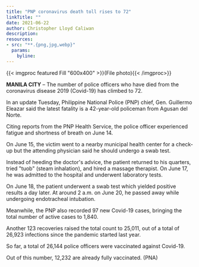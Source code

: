 ```yaml
---
title: "PNP coronavirus death toll rises to 72"
linkTitle: ""
date: 2021-06-22
author: Christopher Lloyd Caliwan
description:
resources:
- src: "**.{png,jpg,webp}"
  params:
    byline: 
---
```

{{< imgproc featured Fill "600x400" >}}(File photo){{< /imgproc>}}

**MANILA CITY** –  The number of police officers who have died from the coronavirus disease 2019 (Covid-19) has climbed to 72.

In an update Tuesday, Philippine National Police (PNP) chief, Gen. Guillermo Eleazar said the latest fatality is a 42-year-old policeman from Agusan del Norte.

Citing reports from the PNP Health Service, the police officer experienced fatigue and shortness of breath on June 14.

On June 15, the victim went to a nearby municipal health center for a check-up but the attending physician said he should undergo a swab test.

Instead of heeding the doctor's advice, the patient returned to his quarters, tried "tuob" (steam inhalation), and hired a massage therapist. On June 17, he was admitted to the hospital and underwent laboratory tests.

On June 18, the patient underwent a swab test which yielded positive results a day later. At around 2 a.m. on June 20, he passed away while undergoing endotracheal intubation.

Meanwhile, the PNP also recorded 97 new Covid-19 cases, bringing the total number of active cases to 1,840.

Another 123 recoveries raised the total count to 25,011, out of a total of 26,923 infections since the pandemic started last year.

So far, a total of 26,144 police officers were vaccinated against Covid-19.

Out of this number, 12,232 are already fully vaccinated. (PNA)